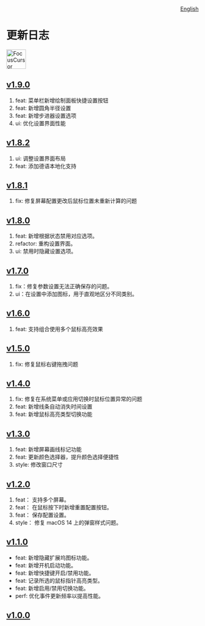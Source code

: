 <p align="right">
  <a href="./CHANGELOG.md">English</a>
</p>
<!--rehype:style=float: right; bottom: -36px; position: relative;-->

更新日志
===

<a target="_blank" href="https://apps.apple.com/app/6743495172" title="FocusCursor for macOS">
<img alt="FocusCursor AppStore" src="https://jaywcjlove.github.io/sb/download/macos.svg" height="51">
</a>

## [v1.9.0](https://github.com/jaywcjlove/focus-cursor/releases/tag/v1.9.0)

1. feat: 菜单栏新增绘制面板快捷设置按钮
2. feat: 新增圆角半径设置
3. feat: 新增步进器设置选项
4. ui: 优化设置界面性能

## [v1.8.2](https://github.com/jaywcjlove/focus-cursor/releases/tag/v1.8.2)

1. ui: 调整设置界面布局
2. feat: 添加德语本地化支持

## [v1.8.1](https://github.com/jaywcjlove/focus-cursor/releases/tag/v1.8.1)

1. fix: 修复屏幕配置更改后鼠标位置未重新计算的问题

## [v1.8.0](https://github.com/jaywcjlove/focus-cursor/releases/tag/v1.8.0)
 
1. feat: 新增根据状态禁用对应选项。
2. refactor: 重构设置界面。
3. ui: 禁用时隐藏设置选项。

## [v1.7.0](https://github.com/jaywcjlove/focus-cursor/releases/tag/v1.7.0)

1. fix：修复参数设置无法正确保存的问题。
2. ui：在设置中添加图标，用于直观地区分不同类别。

## [v1.6.0](https://github.com/jaywcjlove/focus-cursor/releases/tag/v1.6.0)

1. feat: 支持组合使用多个鼠标高亮效果

## [v1.5.0](https://github.com/jaywcjlove/focus-cursor/releases/tag/v1.5.0)

1. fix: 修复鼠标右键拖拽问题

## [v1.4.0](https://github.com/jaywcjlove/focus-cursor/releases/tag/v1.4.0)

1. fix: 修复在系统菜单或应用切换时鼠标位置异常的问题  
2. feat: 新增线条自动消失时间设置  
3. feat: 新增鼠标高亮类型切换功能

## [v1.3.0](https://github.com/jaywcjlove/focus-cursor/releases/tag/v1.3.0)

1. feat: 新增屏幕画线标记功能
2. feat: 更新颜色选择器，提升颜色选择便捷性
3. style: 修改窗口尺寸

## [v1.2.0](https://github.com/jaywcjlove/focus-cursor/releases/tag/v1.2.0)

1. feat： 支持多个屏幕。
2. feat： 在鼠标按下时新增重置配置按钮。
3. feat： 保存配置设置。
4. style： 修复 macOS 14 上的弹窗样式问题。

## [v1.1.0](https://github.com/jaywcjlove/focus-cursor/releases/tag/v1.1.0)

- feat: 新增隐藏扩展坞图标功能。
- feat: 新增开机启动功能。
- feat: 新增快捷键开启/禁用功能。
- feat: 记录所选的鼠标指针高亮类型。
- feat: 新增启用/禁用切换功能。
- perf: 优化事件更新频率以提高性能。

## [v1.0.0](https://github.com/jaywcjlove/focus-cursor/releases/tag/v1.0.0)

